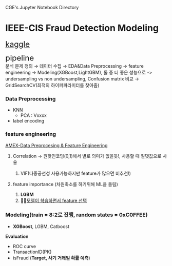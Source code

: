 CGE's Jupyter Notebook Directory

# IEEE-CIS Fraud Detection Modeling 

<font size="5">[kaggle](https://www.kaggle.com/competitions/ieee-fraud-detection/overview/description)</font>

<font size="5">pipeline</font> <br>
분석 문제 정의 → 데이터 수집 → EDA&Data Preprocessing → feature engineering → Modeling(XGBoost,LightGBM), 둘 중 더 좋은 성능으로 -> undersampling vs non undersampling, Confusion matrix 비교 → GridSearchCV(최적의 하이퍼파라미터를 찾아줌)


### Data Preprocessing
- KNN 
    - PCA : Vxxxx 
- label encoding

 
### feature engineering
[AMEX-Data Preprocesing & Feature Engineering](https://www.kaggle.com/code/susnato/amex-data-preprocesing-feature-engineering)

1. Correlation -> 원핫인코딩(0,1)해서 별로 의미가 없을듯!, 사용할 때 절댓값으로 사용

    1. VIF(다중공선성 사용가능하지만 feature가 많으면 비추천!)


2. feature importance (차원축소를 하기위해 ML을 돌림)
    1. **LGBM**
    2. 👍🏻[모델이 학습하면서 feature 선택](https://scikit-learn.org/stable/modules/generated/sklearn.feature_selection.SequentialFeatureSelector.html)


### Modeling(train = 8:2로 진행, random states = 0xC0FFEE)
   - **XGBoost**, LGBM, Catboost 


**Evaluation**
- ROC curve
- TransactionID(PK) 
- isFraud (**Target, 사기 거래일 확률 예측**)
